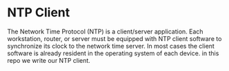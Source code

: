# NTP Client
The Network Time Protocol (NTP) is a client/server application. Each workstation, router, or server must be equipped with NTP client software to synchronize its clock to the network time server. In most cases the client software is already resident in the operating system of each device. in this repo we write our NTP client.
